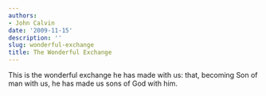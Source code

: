 ```yaml
---
authors:
- John Calvin
date: '2009-11-15'
description: ''
slug: wonderful-exchange
title: The Wonderful Exchange
---
```


This is the wonderful exchange he has made with us: that, becoming Son of man with us, he has made us sons of God with him.